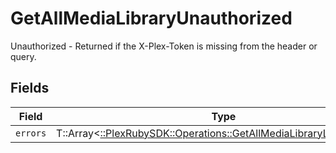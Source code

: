 # GetAllMediaLibraryUnauthorized

Unauthorized - Returned if the X-Plex-Token is missing from the header or query.


## Fields

| Field                                                                                                                              | Type                                                                                                                               | Required                                                                                                                           | Description                                                                                                                        |
| ---------------------------------------------------------------------------------------------------------------------------------- | ---------------------------------------------------------------------------------------------------------------------------------- | ---------------------------------------------------------------------------------------------------------------------------------- | ---------------------------------------------------------------------------------------------------------------------------------- |
| `errors`                                                                                                                           | T::Array<[::PlexRubySDK::Operations::GetAllMediaLibraryLibraryErrors](../../models/operations/getallmedialibrarylibraryerrors.md)> | :heavy_minus_sign:                                                                                                                 | N/A                                                                                                                                |